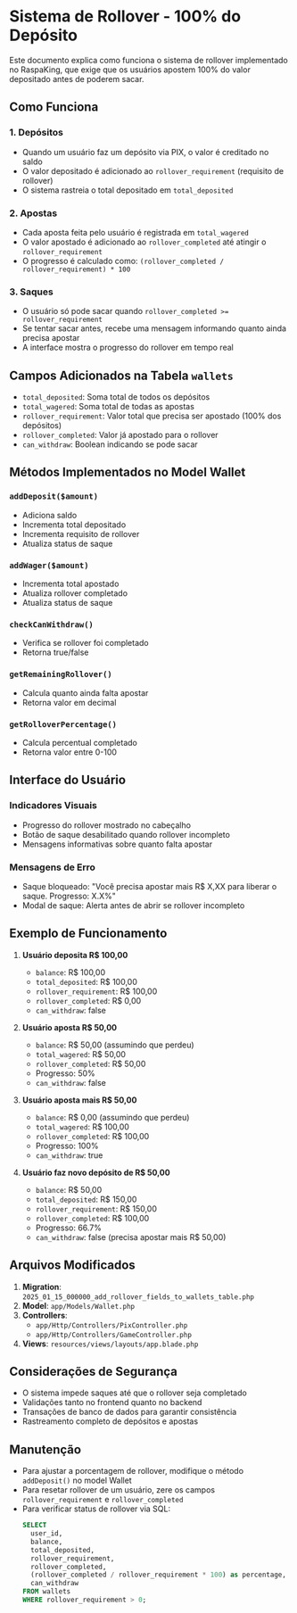 # Sistema de Rollover - 100% do Depósito

Este documento explica como funciona o sistema de rollover implementado no RaspaKing, que exige que os usuários apostem 100% do valor depositado antes de poderem sacar.

## Como Funciona

### 1. Depósitos
- Quando um usuário faz um depósito via PIX, o valor é creditado no saldo
- O valor depositado é adicionado ao `rollover_requirement` (requisito de rollover)
- O sistema rastreia o total depositado em `total_deposited`

### 2. Apostas
- Cada aposta feita pelo usuário é registrada em `total_wagered`
- O valor apostado é adicionado ao `rollover_completed` até atingir o `rollover_requirement`
- O progresso é calculado como: `(rollover_completed / rollover_requirement) * 100`

### 3. Saques
- O usuário só pode sacar quando `rollover_completed >= rollover_requirement`
- Se tentar sacar antes, recebe uma mensagem informando quanto ainda precisa apostar
- A interface mostra o progresso do rollover em tempo real

## Campos Adicionados na Tabela `wallets`

- `total_deposited`: Soma total de todos os depósitos
- `total_wagered`: Soma total de todas as apostas
- `rollover_requirement`: Valor total que precisa ser apostado (100% dos depósitos)
- `rollover_completed`: Valor já apostado para o rollover
- `can_withdraw`: Boolean indicando se pode sacar

## Métodos Implementados no Model Wallet

### `addDeposit($amount)`
- Adiciona saldo
- Incrementa total depositado
- Incrementa requisito de rollover
- Atualiza status de saque

### `addWager($amount)`
- Incrementa total apostado
- Atualiza rollover completado
- Atualiza status de saque

### `checkCanWithdraw()`
- Verifica se rollover foi completado
- Retorna true/false

### `getRemainingRollover()`
- Calcula quanto ainda falta apostar
- Retorna valor em decimal

### `getRolloverPercentage()`
- Calcula percentual completado
- Retorna valor entre 0-100

## Interface do Usuário

### Indicadores Visuais
- Progresso do rollover mostrado no cabeçalho
- Botão de saque desabilitado quando rollover incompleto
- Mensagens informativas sobre quanto falta apostar

### Mensagens de Erro
- Saque bloqueado: "Você precisa apostar mais R$ X,XX para liberar o saque. Progresso: X.X%"
- Modal de saque: Alerta antes de abrir se rollover incompleto

## Exemplo de Funcionamento

1. **Usuário deposita R$ 100,00**
   - `balance`: R$ 100,00
   - `total_deposited`: R$ 100,00
   - `rollover_requirement`: R$ 100,00
   - `rollover_completed`: R$ 0,00
   - `can_withdraw`: false

2. **Usuário aposta R$ 50,00**
   - `balance`: R$ 50,00 (assumindo que perdeu)
   - `total_wagered`: R$ 50,00
   - `rollover_completed`: R$ 50,00
   - Progresso: 50%
   - `can_withdraw`: false

3. **Usuário aposta mais R$ 50,00**
   - `balance`: R$ 0,00 (assumindo que perdeu)
   - `total_wagered`: R$ 100,00
   - `rollover_completed`: R$ 100,00
   - Progresso: 100%
   - `can_withdraw`: true

4. **Usuário faz novo depósito de R$ 50,00**
   - `balance`: R$ 50,00
   - `total_deposited`: R$ 150,00
   - `rollover_requirement`: R$ 150,00
   - `rollover_completed`: R$ 100,00
   - Progresso: 66.7%
   - `can_withdraw`: false (precisa apostar mais R$ 50,00)

## Arquivos Modificados

1. **Migration**: `2025_01_15_000000_add_rollover_fields_to_wallets_table.php`
2. **Model**: `app/Models/Wallet.php`
3. **Controllers**: 
   - `app/Http/Controllers/PixController.php`
   - `app/Http/Controllers/GameController.php`
4. **Views**: `resources/views/layouts/app.blade.php`

## Considerações de Segurança

- O sistema impede saques até que o rollover seja completado
- Validações tanto no frontend quanto no backend
- Transações de banco de dados para garantir consistência
- Rastreamento completo de depósitos e apostas

## Manutenção

- Para ajustar a porcentagem de rollover, modifique o método `addDeposit()` no model Wallet
- Para resetar rollover de um usuário, zere os campos `rollover_requirement` e `rollover_completed`
- Para verificar status de rollover via SQL:
  ```sql
  SELECT 
    user_id,
    balance,
    total_deposited,
    rollover_requirement,
    rollover_completed,
    (rollover_completed / rollover_requirement * 100) as percentage,
    can_withdraw
  FROM wallets 
  WHERE rollover_requirement > 0;
  ```